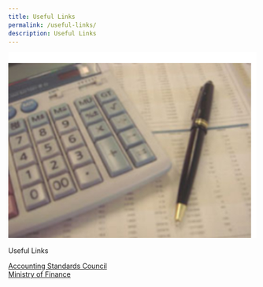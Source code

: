 ```yaml
---
title: Useful Links
permalink: /useful-links/
description: Useful Links
---
```

<div class="row">
    <div class="col is-5">
       <img src="/images/Images/Default%20Source/Useful%20Links/img-fr1.jpg" alt="img-useful-links">
    </div>
    <div class="col is-6">
        <p class="title is-4">Useful Links</p>
			<a href="http://www.asc.gov.sg/">Accounting Standards Council </a>  <br>
			<a href="http://www.mof.gov.sg/">Ministry of Finance</a>
			  </div>
</div>